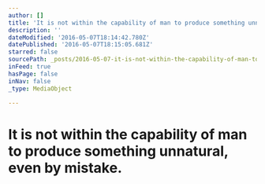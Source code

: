 ```yaml
---
author: []
title: 'It is not within the capability of man to produce something unnatural, even by mistake. '
description: ''
dateModified: '2016-05-07T18:14:42.780Z'
datePublished: '2016-05-07T18:15:05.681Z'
starred: false
sourcePath: _posts/2016-05-07-it-is-not-within-the-capability-of-man-to-produce-something.md
inFeed: true
hasPage: false
inNav: false
_type: MediaObject

---
```

# It is not within the capability of man to produce something unnatural, even by mistake.